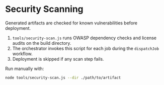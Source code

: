 # Security Scanning

Generated artifacts are checked for known vulnerabilities before deployment.

1. `tools/security-scan.js` runs OWASP dependency checks and license audits on the build directory.
2. The orchestrator invokes this script for each job during the `dispatchJob` workflow.
3. Deployment is skipped if any scan step fails.

Run manually with:

```bash
node tools/security-scan.js --dir ./path/to/artifact
```

